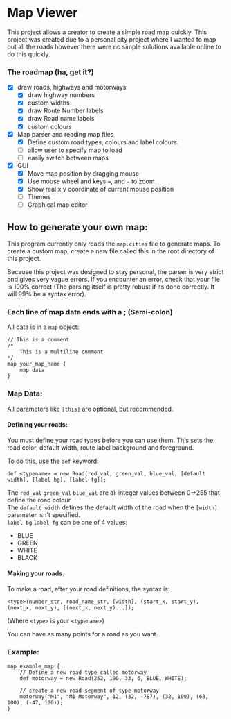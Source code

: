 # Map Viewer
This project allows a creator to create a simple road map quickly. This project was created due to a personal city project where
I wanted to map out all the roads however there were no simple solutions available online to do this quickly.

### The roadmap (ha, get it?)

- [x] draw roads, highways and motorways
  - [x] draw highway numbers
  - [x] custom widths
  - [x] draw Route Number labels
  - [x] draw Road name labels
  - [x] custom colours
- [x] Map parser and reading map files
  - [x] Define custom road types, colours and label colours.
  - [ ] allow user to specify map to load
  - [ ] easily switch between maps
- [x] GUI
  - [x] Move map position by dragging mouse
  - [x] Use mouse wheel and keys `=`, and `-` to zoom
  - [x] Show real x,y coordinate of current mouse position
  - [ ] Themes
  - [ ] Graphical map editor

## How to generate your own map:
This program currently only reads the `map.cities` file to generate maps. To create a custom map, create a new file called this in the root directory of this project.

Because this project was designed to stay personal, the parser is very strict and gives very vague errors. If you encounter an error,
check that your file is 100% correct (The parsing itself is pretty robust if its done correctly. It will 99% be a syntax error).

### Each line of map data ends with a **;** (Semi-colon)

All data is in a `map` object:

```
// This is a comment
/* 
    This is a multiline comment
*/
map your_map_name {
    map data
}
```

### Map Data:

All parameters like `[this]` are optional, but recommended.

#### Defining your roads:
You must define your road types before you can use them. This sets the road color, default width, route label background and foreground.

To do this, use the `def` keyword:

```def <typename> = new Road(red_val, green_val, blue_val, [default width], [label bg], [label fg]);```

The `red_val` `green_val` `blue_val` are all integer values between 0->255 that define the road colour.
<br>The `default width` defines the default width of the road when the `[width]` parameter isn't specified.
<br>`label bg` `label fg` can be one of 4 values:
- BLUE
- GREEN
- WHITE
- BLACK

#### Making your roads.

To make a road, after your road definitions, the syntax is:

`<type>(number_str, road_name_str, [width], (start_x, start_y), (next_x, next_y), [(next_x, next_y)...]);`

(Where `<type>` is your `<typename>`)

You can have as many points for a road as you want.

### Example:

```
map example_map {
    // Define a new road type called motorway
    def motorway = new Road(252, 190, 33, 6, BLUE, WHITE);
    
    // create a new road segment of type motorway
    motorway("M1", "M1 Motorway", 12, (32, -787), (32, 100), (68, 100), (-47, 100));
}
```
